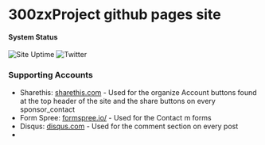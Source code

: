 # 300zxProject github pages site

#### System Status
![Site Uptime](https://img.shields.io/uptimerobot/ratio/m785916015-2b012f073d5a2fffb49515cf) ![Twitter](https://img.shields.io/twitter/follow/300zxproject?label=Follow)

### Supporting Accounts

- Sharethis: [sharethis.com](https://sharethis.com) - Used for the organize Account buttons found at the top header of the site and the share buttons on every sponsor_contact
- Form Spree: [formspree.io/](https://formspree.io/) - Used for the Contact m forms
- Disqus: [disqus.com](https://disqus.com) - Used for the comment section on every post
- 
